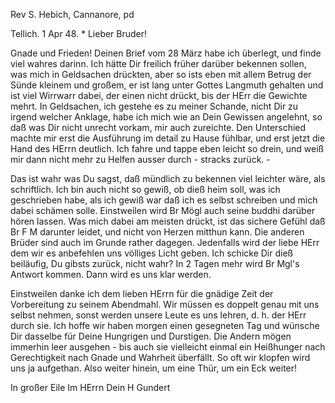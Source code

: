 Rev S. Hebich, Cannanore, pd

 Tellich. 1 Apr 48.
 <Samstag>*
Lieber Bruder!

Gnade und Frieden! Deinen Brief vom 28 März habe ich überlegt, und finde viel wahres darinn. Ich hätte Dir freilich früher darüber bekennen sollen, was mich in Geldsachen drückten, aber so ists eben mit allem Betrug der Sünde kleinem und großem, er ist lang unter Gottes Langmuth gehalten und ist viel Wirrwarr dabei, der einen nicht drückt, bis der HErr die Gewichte mehrt. In Geldsachen, ich gestehe es zu meiner Schande, nicht Dir zu irgend welcher Anklage, habe ich mich wie an Dein Gewissen angelehnt, so daß was Dir nicht unrecht vorkam, mir auch zureichte. Den Unterschied machte mir erst die Ausführung im detail zu Hause fühlbar, und erst jetzt die Hand des HErrn deutlich. Ich fahre und tappe eben leicht so drein, und weiß mir dann nicht mehr zu Helfen ausser durch - stracks zurück. -

Das ist wahr was Du sagst, daß mündlich zu bekennen viel leichter wäre, als schriftlich. Ich bin auch nicht so gewiß, ob dieß heim soll, was ich geschrieben habe, als ich gewiß war daß ich es selbst schreiben und mich dabei schämen solle. Einstweilen wird Br Mögl auch seine buddhi darüber hören lassen. Was mich dabei am meisten drückt, ist das sichere Gefühl daß Br F M darunter leidet, und nicht von Herzen mitthun kann. Die anderen Brüder sind auch im Grunde rather dagegen. Jedenfalls wird der liebe HErr dem wir es anbefehlen uns völliges Licht geben. Ich schicke Dir dieß beiläufig, Du gibsts zurück, nicht wahr? In 2 Tagen mehr wird Br Mgl's Antwort kommen. Dann wird es uns klar werden.

Einstweilen danke ich dem lieben HErrn für die gnädige Zeit der Vorbereitung zu seinem Abendmahl. Wir müssen es doppelt genau mit uns selbst nehmen, sonst werden unsere Leute es uns lehren, d. h. der HErr durch sie. Ich hoffe wir haben morgen einen gesegneten Tag und wünsche Dir dasselbe für Deine Hungrigen und Durstigen. Die Andern mögen immerhin leer ausgehen - bis auch sie vielleicht einmal ein Heißhunger nach Gerechtigkeit nach Gnade und Wahrheit überfällt. So oft wir klopfen wird uns ja aufgethan. Also weiter hinein, um eine Thür, um ein Eck weiter!

 In großer Eile
 Im HErrn Dein
 H Gundert

